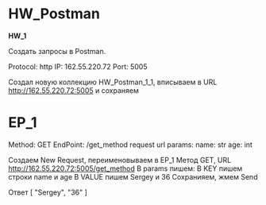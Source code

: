 # HW_Postman

**HW_1**

Создать запросы в Postman.

Protocol: http
IP: 162.55.220.72
Port: 5005

Создал новую коллекцию HW_Postman_1_1, вписываем в URL http://162.55.220.72:5005 и сохраняем

# **EP_1**

Method: GET
EndPoint: /get_method
request url params: 
 name: str
 age: int
 
 Создаем New Request, переименовываем в EP_1
 Метод GET, URL http://162.55.220.72:5005/get_method
 В params пишем:
   В KEY пишем строки name и age
   В VALUE пишем Sergey и 36
 Сохранияем, жмем Send
 
 Ответ
 [
    "Sergey",
    "36"
]
